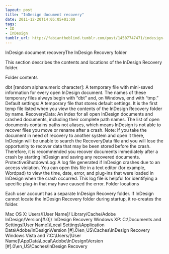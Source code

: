 ```yaml
---
layout: post
title: "InDesign document recovery"
date: 2011-12-20T14:05:05+01:00
tags:
- ID
- InDesign
tumblr_url: http://fabiantheblind.tumblr.com/post/14507747471/indesign-document-recovery
---
```

InDesign document recoveryThe InDesign Recovery folder

This section describes the contents and locations of the InDesign Recovery folder.

Folder contents

dbt [random alphanumeric character]: A temporary file with mini-saved information for every open InDesign document. The names of these temporary files always begin with “dbt” and, on Windows, end with “tmp.”
 Default settings: A temporary file that stores default settings. It is the first temp file listed when you view the contents of the InDesign Recovery folder by name.
RecoveryData: An index for all open InDesign documents and crashed documents, including their complete path names. The list of open documents contains paths not aliases, which means InDesign is not able to recover files you move or rename after a crash.
Note: If you take the document in need of recovery to another system and open it there, InDesign will be unable to search the RecoveryData file and you will lose the opportunity to recover data that may be been stored before the crash. Therefore, it is recommended you recover documents immediately after a crash by starting InDesign and saving any recovered documents.
ProtectiveShutdownLog: A log file generated if InDesign crashes due to an access violation. You can open this file in a text editor (for example, Wordpad) to view the time, date, error, and plug-ins that were loaded in InDesign when the crash occurred. This log file is helpful for identifying a specific plug-in that may have caused the error.
Folder locations

Each user account has a separate InDesign Recovery folder. If InDesign cannot locate the InDesign Recovery folder during startup, it re-creates the folder.

Mac OS X: Users/[User Name]/ Library/Cache/Adobe InDesign/Version[#.0]/ InDesign Recovery
Windows XP: C:\Documents and Settings[User Name]\Local Settings\Application Data\Adobe/InDesign\Version [#].0\en_US\Caches\InDesign Recovery
Windows Vista and 7:C:\Users/[User Name]\AppData\Local\Adobe\InDesign\Version [#].0\en_US\Caches\InDesign Recovery
